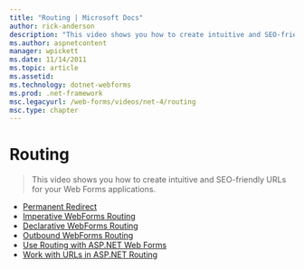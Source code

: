 ```yaml
---
title: "Routing | Microsoft Docs"
author: rick-anderson
description: "This video shows you how to create intuitive and SEO-friendly URLs for your Web Forms applications."
ms.author: aspnetcontent
manager: wpickett
ms.date: 11/14/2011
ms.topic: article
ms.assetid: 
ms.technology: dotnet-webforms
ms.prod: .net-framework
msc.legacyurl: /web-forms/videos/net-4/routing
msc.type: chapter
---
```

Routing
====================
> This video shows you how to create intuitive and SEO-friendly URLs for your Web Forms applications.


- [Permanent Redirect](aspnet-4-quick-hit-permanent-redirect.md)
- [Imperative WebForms Routing](aspnet-4-quick-hit-imperative-webforms-routing.md)
- [Declarative WebForms Routing](aspnet-4-quick-hit-declarative-webforms-routing.md)
- [Outbound WebForms Routing](aspnet-4-quick-hit-outbound-webforms-routing.md)
- [Use Routing with ASP.NET Web Forms](how-do-i-use-routing-with-aspnet-web-forms.md)
- [Work with URLs in ASP.NET Routing](how-do-i-work-with-urls-in-aspnet-routing.md)